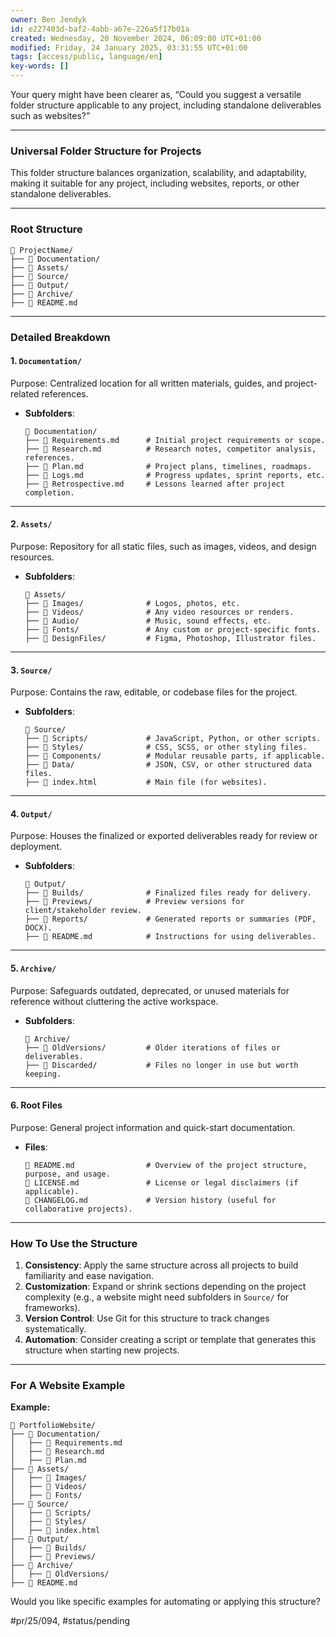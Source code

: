 ```yaml
---
owner: Ben Jendyk
id: e227403d-baf2-4abb-a67e-226a5f17b01a
created: Wednesday, 20 November 2024, 06:09:00 UTC+01:00
modified: Friday, 24 January 2025, 03:31:55 UTC+01:00
tags: [access/public, language/en]
key-words: []
---
```


Your query might have been clearer as, “Could you suggest a versatile folder structure applicable to any project, including standalone deliverables such as websites?”

---

### **Universal Folder Structure for Projects**

This folder structure balances organization, scalability, and adaptability, making it suitable for any project, including websites, reports, or other standalone deliverables.

---

### **Root Structure**

```plaintext
📁 ProjectName/
├── 📁 Documentation/
├── 📁 Assets/
├── 📁 Source/
├── 📁 Output/
├── 📁 Archive/
├── 📄 README.md
```

---

### **Detailed Breakdown**

#### **1. `Documentation/`**

Purpose: Centralized location for all written materials, guides, and project-related references.

- **Subfolders**:

  ```plaintext
  📁 Documentation/
  ├── 📄 Requirements.md      # Initial project requirements or scope.
  ├── 📄 Research.md          # Research notes, competitor analysis, references.
  ├── 📄 Plan.md              # Project plans, timelines, roadmaps.
  ├── 📄 Logs.md              # Progress updates, sprint reports, etc.
  ├── 📄 Retrospective.md     # Lessons learned after project completion.
  ```

---

#### **2. `Assets/`**

Purpose: Repository for all static files, such as images, videos, and design resources.

- **Subfolders**:

  ```plaintext
  📁 Assets/
  ├── 📁 Images/              # Logos, photos, etc.
  ├── 📁 Videos/              # Any video resources or renders.
  ├── 📁 Audio/               # Music, sound effects, etc.
  ├── 📁 Fonts/               # Any custom or project-specific fonts.
  ├── 📁 DesignFiles/         # Figma, Photoshop, Illustrator files.
  ```

---

#### **3. `Source/`**

Purpose: Contains the raw, editable, or codebase files for the project.

- **Subfolders**:

  ```plaintext
  📁 Source/
  ├── 📁 Scripts/             # JavaScript, Python, or other scripts.
  ├── 📁 Styles/              # CSS, SCSS, or other styling files.
  ├── 📁 Components/          # Modular reusable parts, if applicable.
  ├── 📁 Data/                # JSON, CSV, or other structured data files.
  ├── 📄 index.html           # Main file (for websites).
  ```

---

#### **4. `Output/`**

Purpose: Houses the finalized or exported deliverables ready for review or deployment.

- **Subfolders**:

  ```plaintext
  📁 Output/
  ├── 📁 Builds/              # Finalized files ready for delivery.
  ├── 📁 Previews/            # Preview versions for client/stakeholder review.
  ├── 📁 Reports/             # Generated reports or summaries (PDF, DOCX).
  ├── 📄 README.md            # Instructions for using deliverables.
  ```

---

#### **5. `Archive/`**

Purpose: Safeguards outdated, deprecated, or unused materials for reference without cluttering the active workspace.

- **Subfolders**:

  ```plaintext
  📁 Archive/
  ├── 📁 OldVersions/         # Older iterations of files or deliverables.
  ├── 📁 Discarded/           # Files no longer in use but worth keeping.
  ```

---

#### **6. Root Files**

Purpose: General project information and quick-start documentation.

- **Files**:

  ```plaintext
  📄 README.md                # Overview of the project structure, purpose, and usage.
  📄 LICENSE.md               # License or legal disclaimers (if applicable).
  📄 CHANGELOG.md             # Version history (useful for collaborative projects).
  ```

---

### **How To Use the Structure**

1. **Consistency**: Apply the same structure across all projects to build familiarity and ease navigation.
2. **Customization**: Expand or shrink sections depending on the project complexity (e.g., a website might need subfolders in `Source/` for frameworks).
3. **Version Control**: Use Git for this structure to track changes systematically.
4. **Automation**: Consider creating a script or template that generates this structure when starting new projects.

---

### **For A Website Example**

**Example:**

```plaintext
📁 PortfolioWebsite/
├── 📁 Documentation/
│   ├── 📄 Requirements.md
│   ├── 📄 Research.md
│   ├── 📄 Plan.md
├── 📁 Assets/
│   ├── 📁 Images/
│   ├── 📁 Videos/
│   ├── 📁 Fonts/
├── 📁 Source/
│   ├── 📁 Scripts/
│   ├── 📁 Styles/
│   ├── 📄 index.html
├── 📁 Output/
│   ├── 📁 Builds/
│   ├── 📁 Previews/
├── 📁 Archive/
│   ├── 📁 OldVersions/
├── 📄 README.md
```

Would you like specific examples for automating or applying this structure?


#pr/25/094, #status/pending